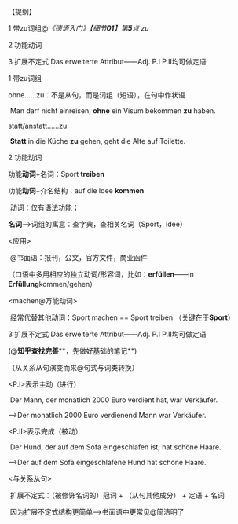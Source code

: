 【提纲】

1 带zu词组@*《德语入门》【细节**01**】第**5**点* *zu*

2 功能动词

3 扩展不定式 Das erweiterte Attribut——Adj.  P.I  P.II均可做定语

1 带zu词组

   ohne……zu：不是从句，而是词组（短语），在句中作状语

​     Man darf nicht einreisen, **ohne** ein Visum bekommen **zu** haben.

   statt/anstatt……zu

​     **Statt** in die Küche **zu** gehen, geht die Alte auf Toilette.

2 功能动词

   功能**动词**+名词：Sport **treiben**

   功能**动词**+介名结构：auf die Idee **kommen**

​     动词：仅有语法功能；

​     **名词**——>词组的寓意：查字典，查相关名词（Sport，Idee）

   <应用>

​     @书面语：报刊，公文，官方文件，商业函件

​     （口语中多用相应的独立动词/形容词，比如：**erf****ü****llen**——in **Erfüllung**kommen/gehen）

   <machen@万能动词>

​     经常代替其他动词：Sport machen == Sport treiben （关键在于**Sport**）

3 扩展不定式 Das erweiterte Attribut——Adj.  P.I  P.II均可做定语

   (@**知乎****查找****完善****，先做好基础的笔记**)

   （从关系从句演变而来@句式与词类转换）

   <P.I>表示主动（进行）

​     Der Mann, der monatlich 2000 Euro verdient hat, war Verkäufer.

——>Der monatlich 2000 Euro verdienend Mann war Verkäufer.

   <P.II>表示完成（被动）

​     Der Hund, der auf dem Sofa eingeschlafen ist, hat schöne Haare.

——>Der auf dem Sofa eingeschlafene Hund hat schöne Haare.

   <与关系从句>

​     扩展不定式：（被修饰名词的）冠词 + （从句其他成分） + 定语 + 名词

​        因为扩展不定式结构更简单——>书面语中更常见@简洁明了